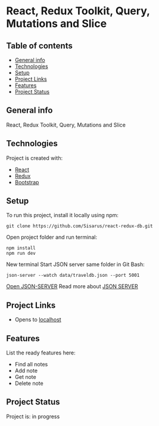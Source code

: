 # React, Redux Toolkit, Query, Mutations and Slice


## Table of contents
* [General info](#general-info)
* [Technologies](#technologies)
* [Setup](#setup)
* [Project Links](#project-links)
* [Features](#features)
* [Project Status](#project-status)

## General info
React, Redux Toolkit, Query, Mutations and Slice

## Technologies
Project is created with:
* [React](https://react.dev/)
* [Redux](https://redux.js.org/)
* [Bootstrap](https://getbootstrap.com/)

## Setup
To run this project, install it locally using npm:
```
git clone https://github.com/Sisarus/react-redux-db.git
```

Open project folder and run terminal:
```
npm install
npm run dev
```
New terminal Start JSON server same folder in Git Bash:
```
json-server --watch data/traveldb.json --port 5001
```
[Open JSON-SERVER](http://localhost:5001/destination)
Read more about [JSON SERVER](https://www.npmjs.com/package/json-server)

## Project Links

* Opens to [localhost](http://localhost:3000/)

## Features
List the ready features here:

 * Find all notes
 * Add note
 * Get note
 * Delete note

## Project Status
Project is: in progress

<!--complete / no longer being worked on. If you are no longer working on it, provide reasons why. -->
